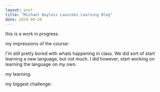 ```yaml
---
layout: post
title: "Michael Bayless Launches Learning Blog"
date: 2018-09-28
---
```


this is a work in progress.

my impressions of the course:

I'm still pretty bored with whats happening in class. We did sort of start learning a new language, but not much. I did however, start working on learning the language on my own.

my learning:


my biggest challenge:


